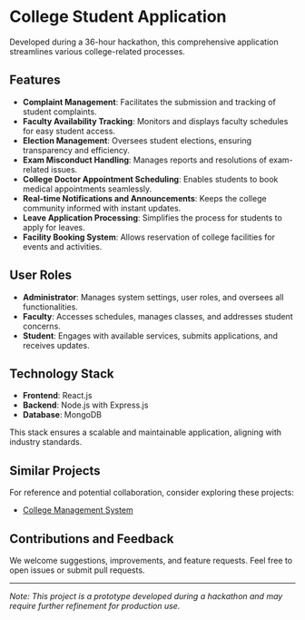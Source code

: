 # College Student Application

Developed during a 36-hour hackathon, this comprehensive application streamlines various college-related processes.

## Features

- **Complaint Management**: Facilitates the submission and tracking of student complaints.
- **Faculty Availability Tracking**: Monitors and displays faculty schedules for easy student access.
- **Election Management**: Oversees student elections, ensuring transparency and efficiency.
- **Exam Misconduct Handling**: Manages reports and resolutions of exam-related issues.
- **College Doctor Appointment Scheduling**: Enables students to book medical appointments seamlessly.
- **Real-time Notifications and Announcements**: Keeps the college community informed with instant updates.
- **Leave Application Processing**: Simplifies the process for students to apply for leaves.
- **Facility Booking System**: Allows reservation of college facilities for events and activities.

## User Roles

- **Administrator**: Manages system settings, user roles, and oversees all functionalities.
- **Faculty**: Accesses schedules, manages classes, and addresses student concerns.
- **Student**: Engages with available services, submits applications, and receives updates.

## Technology Stack

- **Frontend**: React.js
- **Backend**: Node.js with Express.js
- **Database**: MongoDB

This stack ensures a scalable and maintainable application, aligning with industry standards.

## Similar Projects

For reference and potential collaboration, consider exploring these projects:

- [College Management System](https://github.com/adity1raut/HackFusion2K25)

## Contributions and Feedback

We welcome suggestions, improvements, and feature requests. Feel free to open issues or submit pull requests.

---

*Note: This project is a prototype developed during a hackathon and may require further refinement for production use.*
